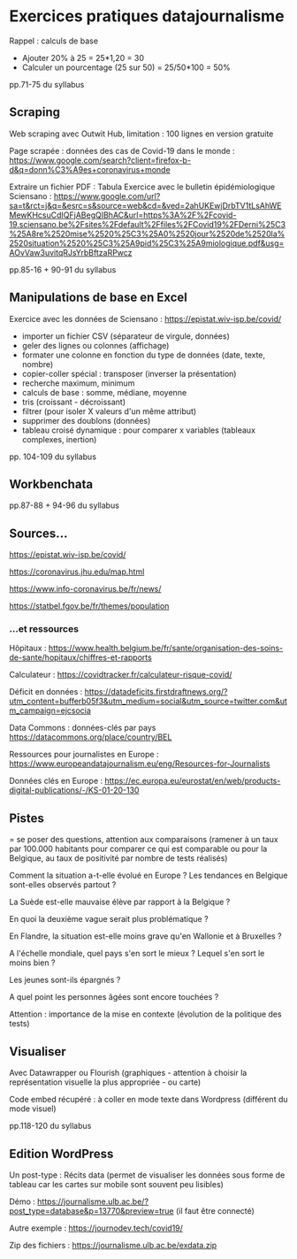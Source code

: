 # Exercices pratiques datajournalisme

Rappel : calculs de base

* Ajouter 20% à 25 =  25*1,20 = 30
* Calculer un pourcentage (25 sur 50) = 25/50*100 = 50%

pp.71-75 du syllabus

## Scraping

Web scraping avec Outwit Hub, limitation : 100 lignes en version gratuite

Page scrapée : données des cas de Covid-19 dans le monde :
https://www.google.com/search?client=firefox-b-d&q=donn%C3%A9es+coronavirus+monde

Extraire un fichier PDF : Tabula
Exercice avec le bulletin épidémiologique Sciensano : https://www.google.com/url?sa=t&rct=j&q=&esrc=s&source=web&cd=&ved=2ahUKEwjDrbTV1tLsAhWEMewKHcsuCdIQFjABegQIBhAC&url=https%3A%2F%2Fcovid-19.sciensano.be%2Fsites%2Fdefault%2Ffiles%2FCovid19%2FDerni%25C3%25A8re%2520mise%2520%25C3%25A0%2520jour%2520de%2520la%2520situation%2520%25C3%25A9pid%25C3%25A9miologique.pdf&usg=AOvVaw3uvitqRJsYrbBftzaRPwcz

pp.85-16 + 90-91 du syllabus

## Manipulations de base en Excel

Exercice avec les données de Sciensano : https://epistat.wiv-isp.be/covid/

* importer un fichier CSV (séparateur de virgule, données)
* geler des lignes ou colonnes (affichage)
* formater une colonne en fonction du type de données (date, texte, nombre)
* copier-coller spécial : transposer (inverser la présentation)
* recherche maximum, minimum
* calculs de base : somme, médiane, moyenne
* tris (croissant - décroissant)
* filtrer (pour isoler X valeurs d'un même attribut)
* supprimer des doublons (données)
* tableau croisé dynamique : pour comparer x variables (tableaux complexes, inertion)


pp. 104-109 du syllabus

## Workbenchata

pp.87-88 + 94-96  du syllabus

## Sources...

https://epistat.wiv-isp.be/covid/

https://coronavirus.jhu.edu/map.html

https://www.info-coronavirus.be/fr/news/

https://statbel.fgov.be/fr/themes/population

### ...et ressources

Hôpitaux : https://www.health.belgium.be/fr/sante/organisation-des-soins-de-sante/hopitaux/chiffres-et-rapports

Calculateur : https://covidtracker.fr/calculateur-risque-covid/

Déficit en données : https://datadeficits.firstdraftnews.org/?utm_content=bufferb05f3&utm_medium=social&utm_source=twitter.com&utm_campaign=ejcsocia

Data Commons : données-clés par pays https://datacommons.org/place/country/BEL

Ressources pour journalistes en Europe : https://www.europeandatajournalism.eu/eng/Resources-for-Journalists

Données clés en Europe : https://ec.europa.eu/eurostat/en/web/products-digital-publications/-/KS-01-20-130

## Pistes

= se poser des questions, attention aux comparaisons (ramener à un taux par 100.000 habitants pour comparer ce qui est comparable ou pour la Belgique, au taux de positivité par nombre de tests réalisés)

Comment la situation a-t-elle évolué en Europe ? Les tendances en Belgique sont-elles observés partout ?

La Suède est-elle mauvaise élève par rapport à la Belgique ? 

En quoi la deuxième vague serait plus problématique ?

En Flandre, la situation est-elle moins grave qu'en Wallonie et à Bruxelles ?

A l'échelle mondiale, quel pays s'en sort le mieux ? Lequel s'en sort le moins bien ?

Les jeunes sont-ils épargnés ?

A quel point les personnes âgées sont encore touchées ?

Attention : importance de la mise en contexte (évolution de la politique des tests)

## Visualiser

Avec Datawrapper ou Flourish (graphiques - attention à choisir la représentation visuelle la plus appropriée - ou carte)

Code embed récupéré : à coller en mode texte dans Wordpress (différent du mode visuel)

pp.118-120 du syllabus

## Edition WordPress

Un post-type : Récits data (permet de visualiser les données sous forme de tableau car les cartes sur mobile sont souvent peu lisibles)

Démo : https://journalisme.ulb.ac.be/?post_type=database&p=13770&preview=true
(il faut être connecté)

Autre exemple : https://journodev.tech/covid19/

Zip des fichiers : https://journalisme.ulb.ac.be/exdata.zip
